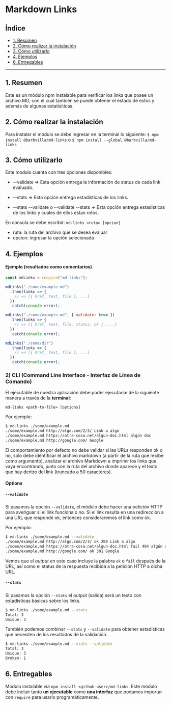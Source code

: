 # Markdown Links

## Índice

* [1. Resumen](#2-resumen)
* [2. Cómo realizar la instalación](#2-cómo-realizar-la-instalación)
* [3. Cómo utilizarlo](#3-cómo-utilizarlo)
* [4. Ejemplos](#4-ejemplos)
* [6. Entregables](#6-entregables)

***

## 1. Resumen

Este es un módulo npm instalable para verificar los links que posee un archivo MD, con el cual también se puede obtener el estado de estos y además de algunas estatisiticas.

## 2. Cómo realizar la instalación

Para instalar el módulo se debe ingresar en la terminal lo siguiente:
`$ npm install @barbvilla/md-links` o `$ npm install --global @barbvilla/md-links`

## 3. Cómo utilizarlo



Este modulo cuenta con tres opciones disponibles:

  * --validate => Esta opción entrega la información de status de cada link evaluado.

  * --stats => Esta opción entrega estadisticas de los links.

  * --stats --validate o --validate --stats => Esta opción entrega estadisticas de los links y cuales de ellos estan rotos.

En consola se debe escribir:
`md-links <ruta> [opcion]`

 - ruta: la ruta del archivo que se desea evaluar
 - opcion: ingresar la opción selecionada 

## 4. Ejemplos

#### Ejemplo (resultados como comentarios)

```js
const mdLinks = require("md-links");

mdLinks("./some/example.md")
  .then(links => {
    // => [{ href, text, file }, ...]
  })
  .catch(console.error);

mdLinks("./some/example.md", { validate: true })
  .then(links => {
    // => [{ href, text, file, status, ok }, ...]
  })
  .catch(console.error);

mdLinks("./some/dir")
  .then(links => {
    // => [{ href, text, file }, ...]
  })
  .catch(console.error);
```

### 2) CLI (Command Line Interface - Interfaz de Línea de Comando)

El ejecutable de nuestra aplicación debe poder ejecutarse de la siguiente
manera a través de la **terminal**:

`md-links <path-to-file> [options]`

Por ejemplo:

```sh
$ md-links ./some/example.md
./some/example.md http://algo.com/2/3/ Link a algo
./some/example.md https://otra-cosa.net/algun-doc.html algún doc
./some/example.md http://google.com/ Google
```

El comportamiento por defecto no debe validar si las URLs responden ok o no,
solo debe identificar el archivo markdown (a partir de la ruta que recibe como
argumento), analizar el archivo Markdown e imprimir los links que vaya
encontrando, junto con la ruta del archivo donde aparece y el texto
que hay dentro del link (truncado a 50 caracteres).

#### Options

##### `--validate`

Si pasamos la opción `--validate`, el módulo debe hacer una petición HTTP para
averiguar si el link funciona o no. Si el link resulta en una redirección a una
URL que responde ok, entonces consideraremos el link como ok.

Por ejemplo:

```sh
$ md-links ./some/example.md --validate
./some/example.md http://algo.com/2/3/ ok 200 Link a algo
./some/example.md https://otra-cosa.net/algun-doc.html fail 404 algún doc
./some/example.md http://google.com/ ok 301 Google
```

Vemos que el _output_ en este caso incluye la palabra `ok` o `fail` después de
la URL, así como el status de la respuesta recibida a la petición HTTP a dicha
URL.

##### `--stats`

Si pasamos la opción `--stats` el output (salida) será un texto con estadísticas
básicas sobre los links.

```sh
$ md-links ./some/example.md --stats
Total: 3
Unique: 3
```

También podemos combinar `--stats` y `--validate` para obtener estadísticas que
necesiten de los resultados de la validación.

```sh
$ md-links ./some/example.md --stats --validate
Total: 3
Unique: 3
Broken: 1
```

## 6. Entregables

Módulo instalable via `npm install <github-user>/md-links`. Este módulo debe
incluir tanto **un ejecutable** como **una interfaz** que podamos importar con `require`
para usarlo programáticamente.